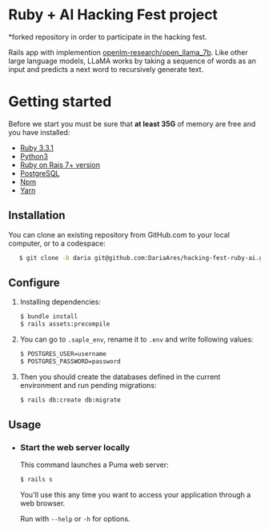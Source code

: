 # Ruby + AI Hacking Fest project
*forked repository in order to participate in the hacking fest.

Rails app with implemention [openlm-research/open_llama_7b](https://huggingface.co/openlm-research/open_llama_7b). Like other large language models, LLaMA works by taking a sequence of words as an input and predicts a next word to recursively generate text.

# Getting started

Before we start you must be sure that **at least 35G** of memory are free and you have installed:

- [Ruby 3.3.1](https://gist.github.com/pboksz/4649025)
- [Python3](https://www.python.org/downloads/)
- [Ruby on Rais 7+ version](https://guides.rubyonrails.org/v5.1/getting_started.html)
- [PostgreSQL](https://www.postgresql.org/docs/current/tutorial-install.html)
- [Npm](https://docs.npmjs.com/downloading-and-installing-node-js-and-npm)
- [Yarn](https://classic.yarnpkg.com/lang/en/docs/install/#debian-stablehttps://classic.yarnpkg.com/lang/en/docs/install/#debian-stable)

## Installation
You can clone an existing repository from GitHub.com to your local computer, or to a codespace:

```sh
   $ git clone -b daria git@github.com:DariaAres/hacking-fest-ruby-ai.git
```

## Configure

1. Installing dependencies:

    ```sh
    $ bundle install
    $ rails assets:precompile
    ```

1. You can go to `.saple_env`, rename it to `.env` and write following values:

    ```sh
    $ POSTGRES_USER=username
    $ POSTGRES_PASSWORD=password
    ```

1. Then you should create the databases defined in the current environment and run pending migrations:

    ```sh
    $ rails db:create db:migrate
    ```
## Usage

- ### Start the web server locally

    This command launches a Puma web server:

    ```sh
    $ rails s
    ```
    You'll use this any time you want to access your application through a web browser.

    Run with `--help` or `-h` for options.
